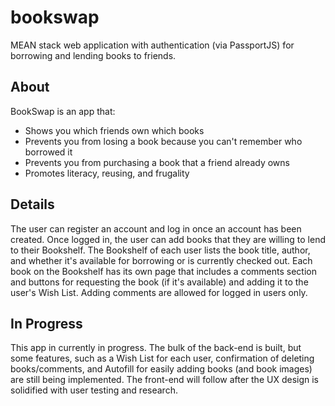 # bookswap
MEAN stack web application with authentication (via PassportJS) for borrowing and lending books to friends. 

## About
BookSwap is an app that:
* Shows you which friends own which books
* Prevents you from losing a book because you can't remember who borrowed it
* Prevents you from purchasing a book that a friend already owns
* Promotes literacy, reusing, and frugality

## Details
The user can register an account and log in once an account has been created. Once logged in, the user can add books that they are willing to lend to their Bookshelf. The Bookshelf of each user lists the book title, author, and whether it's available for borrowing or is currently checked out.
Each book on the Bookshelf has its own page that includes a comments section and buttons for requesting the book (if it's available) and adding it to the user's Wish List. Adding comments are allowed for logged in users only.

## In Progress
This app in currently in progress. The bulk of the back-end is built, but some features, such as a Wish List for each user, confirmation of deleting books/comments, and Autofill for easily adding books (and book images) are still being implemented. The front-end will follow after the UX design is solidified with user testing and research.
